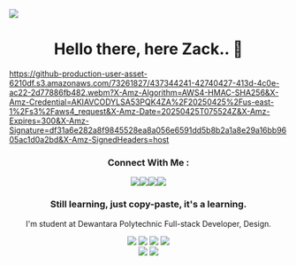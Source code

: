 <img src="https://user-images.githubusercontent.com/73097560/115834477-dbab4500-a447-11eb-908a-139a6edaec5c.gif">

## <h1 align="center">Hello there, here Zack.. 👋</h1>

https://github-production-user-asset-6210df.s3.amazonaws.com/73261827/437344241-42740427-413d-4c0e-ac22-2d77886fb482.webm?X-Amz-Algorithm=AWS4-HMAC-SHA256&X-Amz-Credential=AKIAVCODYLSA53PQK4ZA%2F20250425%2Fus-east-1%2Fs3%2Faws4_request&X-Amz-Date=20250425T075524Z&X-Amz-Expires=300&X-Amz-Signature=df31a6e282a8f9845528ea8a056e6591dd5b8b2a1a8e29a16bb9605ac1d0a2bd&X-Amz-SignedHeaders=host

<!-- <p align="center"><img src="" width="320" height="400"></p> --->

<h3 align="center">Connect With Me :</h3>
<p align="center"><a href="https://facebook.com/muhammadzakizn"><img src="https://img.icons8.com/color/48/000000/facebook.png"></a><align="center"><a href="https://instagram.com/muhammadzakizn"><img src="https://img.icons8.com/fluency/48/000000/instagram-new.png"></a><align="center"><a href="https://twitter/muhammadzakizn"><img src="https://img.icons8.com/color/48/000000/twitter--v2.png"/></a><align="center"><a href="https://www.youtube.com/channel/UCR3E7NBQM_AtThVoiHJhHZg"><img src="https://img.icons8.com/color/48/000000/youtube-play.png"/></a>

<div align="center">
<h3>Still learning, just copy-paste, it's a learning.</h3>
<p1>I'm student at Dewantara Polytechnic</p1>
<p1>Full-stack Developer, Design.</p1>
</div>

  
<p align="center">
  <img src="https://img.shields.io/badge/-JavaScript-black?style=flat-square&logo=javascript" />
  <img src="https://img.shields.io/badge/-Node.js-black?style=flat-square&logo=Node.js" />
  <img src="https://img.shields.io/badge/-HTML5-black?style=flat-square&logo=html5&logoColor=e34f26" />
  <img src="https://img.shields.io/badge/-GitHub-black?style=flat-square&logo=github" /> <br>
  <img src="https://img.shields.io/badge/-Python-black?style=flat-square&logo=python" />
  <img src="https://img.shields.io/badge/-Windows-black?style=flat-square&logo=windows" />


  
<!--END_SECTION:activity-->
